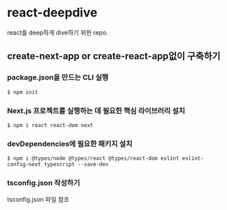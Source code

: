 # react-deepdive

react를 deep하게 dive하기 위한 repo.

## create-next-app or create-react-app없이 구축하기

### package.json을 만드는 CLI 실행

```
$ npm init
```

### Next.js 프로젝트를 실행하는 데 필요한 핵심 라이브러리 설치

```
$ npm i react react-dom next
```

### devDependencies에 필요한 패키지 설치

```
$ npm i @types/node @types/react @types/react-dom eslint eslint-config-next typescript --save-dev
```

### tsconfig.json 작성하기

tsconfig.json 파일 참조
